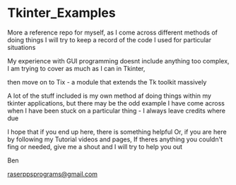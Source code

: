 # Tkinter_Examples

More a reference repo for myself, as I come across different methods of doing things
I will try to keep a record of the code I used for particular situations

My experience with GUI programming doesnt include anything too complex, 
I am trying to cover as much as I can in Tkinter,

then move on to Tix - a module that extends the Tk toolkit massively

A lot of the stuff included is my own method af doing things within my
tkinter applications, but there may be the odd example I have come across
when I have been stuck on a particular thing - I always leave credits
where due

I hope that if you end up here, there is something helpful
Or, if you are here by following my Tutorial videos and pages,
If theres anything you couldn't fing or needed, give me a shout
and I will try to help you out

Ben

raserppsprograms@gmail.com
